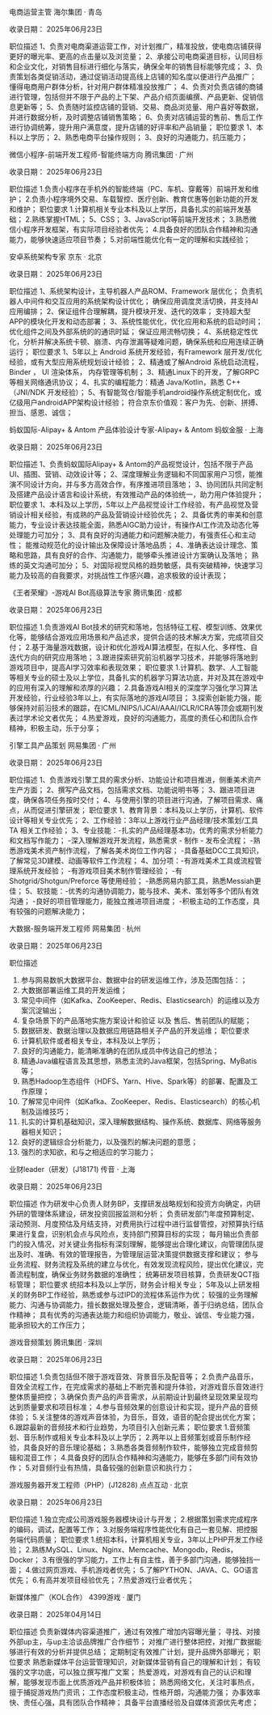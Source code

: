电商运营主管
海尔集团 · 青岛

收录日期： 2025年06月23日

职位描述
1、负责对电商渠道运营工作，对计划推广，精准投放，使电商店铺获得更好的曝光率、更高的点击量以及浏览量；
2、承接公司电商渠道目标，认同目标和企业文化，对销售目标进行细化与落实，确保全年的销售目标能够完成；
3、负责策划各类促销活动，通过促销活动提高线上店铺的知名度以便进行产品推广；
懂得电商用户群体分析，针对用户群体精准投放推广；
4、负责对负责店铺的商铺进行管理，包括但并不限于产品的上下架、产品介绍页面编撰、产品更新、促销信息更新等；
5、负责随时监控店铺的营销、交易、商品浏览量、用户喜好等数据，并进行数据分析，及时调整店铺销售策略；
6、负责对店铺运营的售前、售后工作进行协调统筹，提升用户满意度，提升店铺的好评率和产品销量；
职位要求
1、本科以上学历；
2、熟悉电商平台操作规则；
3、良好的沟通能力，抗压能力；


微信小程序-前端开发工程师-智能终端方向
腾讯集团 · 广州

收录日期： 2025年06月23日

职位描述
1.负责小程序在手机外的智能终端（PC、车机、穿戴等）前端开发和维护；
2.负责小程序境外交易、车载智控、医疗创新、教育优惠等创新功能的开发和维护；
职位要求
1.计算机相关专业本科及以上学历，具备扎实的前端开发基础；
2.熟练掌握HTML；
5、CSS；
3、JavaScript等前端开发技术；
3.熟悉微信小程序开发框架，有实际项目经验者优先；
4.具备良好的团队合作精神和沟通能力，能够快速适应项目节奏；
5.对前端性能优化有一定的理解和实践经验；


安卓系统架构专家
京东 · 北京

收录日期： 2025年06月23日

职位描述
1、系统架构设计，主导机器人产品ROM、Framework 层优化；
负责机器人中间件和交互应用的系统架构设计优化；
确保应用调度灵活切换，并支持AI应用编排；
2、保证组件合理解耦，提升模块开发、迭代的效率；
支持超大型APP的模块化开发和动态部署；
3、系统性能优化，优化应用和系统的启动时间；
优化组件之间及外部系统的的通讯时延；
保证应用流畅切换；
4、系统稳定性优化，分析并解决系统卡顿、崩溃、内存泄漏等疑难问题，确保系统和应用连续正确运行；
职位要求
1、5年以上 Android 系统开发经验，有Framework 层开发/优化经验，或有大型应用系统规划设计经验；
2、精通或了解Android 系统启动流程， Binder ， UI 渲染体系， 内存管理等机制；
3、精通Linux下的开发，了解GRPC等相关网络通讯协议；
4、扎实的编程能力：精通 Java/Kotlin，熟悉 C++（JNI/NDK 开发经验）；
5、有智能驾仓/智能手机android操作系统定制优化，或亿级用户androidAPP架构设计经验；
符合京东价值观：客户为先、创新、拼搏、担当、感恩、诚信；


蚂蚁国际-Alipay+ & Antom 产品体验设计专家-Alipay+ & Antom
蚂蚁金服 · 上海

收录日期： 2025年06月23日

职位描述
1、负责蚂蚁国际Alipay+ & Antom的产品视觉设计，包括不限于产品UI、插图、营销、动效设计等；
2、深度理解业务逻辑和不同国家用户习惯，能推演不同设计方向，并与多方高效合作，有序推进项目落地；
3、协同团队共同定制及搭建产品设计语言和设计系统，有效推动产品的体验统一，助力用户体验提升；
职位要求
1、本科及以上学历，5年以上产品视觉设计工作经验，有产品视觉及营销设计相关经验，有成熟的产品及营销设计经验优先；
2、具备优秀的审美和创意能力，专业设计表达技能全面，熟悉AIGC助力设计，有操作AI工作流及动态化等处理能力可加分；
3、具有良好的沟通能力和问题解决能力，有强责任心和主动性；
能推动规范化的设计输出及保障设计落地品质；
4、准确表达设计理念、策略和思路，具有良好的合作、沟通能力，能够牵头推进设计方案确认及落地；
熟练的英文沟通可加分；
5、对国际视觉风格的趋势敏感，具有突破精神，快速学习能力及较高的自我要求，对挑战性工作感兴趣，追求极致的设计表现；


《王者荣耀》-游戏AI Bot高级算法专家
腾讯集团 · 成都

收录日期： 2025年06月23日

职位描述
1.负责游戏AI Bot技术的研究和落地，包括特征工程、模型训练、效果优化等，能够结合游戏应用场景和产品述求，提供合适的技术解决方案，完成项目交付；
2.基于海量游戏数据，设计和优化游戏AI算法模型，在拟人化、多样性、自迭代方向的研究应用落地；
3.跟进探索研究前沿机器学习技术，并能够将落地到游戏项目中，提高AI学习效率和表现效果；
职位要求
1.计算机、数学、人工智能等相关专业的硕士及以上学位，具备扎实的机器学习算法功底，并对及其在游戏中的应用有深入的理解和浓厚的兴趣；
2.具备游戏AI相关的深度学习强化学习算法开发经验，行业经验3年以上，有实际落地的游戏AI项目；
3.探索创新能力强，能够保持对前沿技术的跟踪，在ICML/NIPS/IJCAI/AAAI/ICLR/ICRA等顶会或期刊发表过学术论文者优先；
4.热爱游戏，良好的沟通能力，高度的责任心和团队合作精神，积极主动，乐于分享；


引擎工具产品策划
网易集团 · 广州

收录日期： 2025年06月23日

职位描述
1、负责游戏引擎工具的需求分析、功能设计和项目推进，侧重美术资产生产方面；
2、撰写产品文档，包括需求文档、功能说明书等；
3、跟进项目进度，确保各项任务按时交付；
4、与使用引擎的项目进行沟通，了解项目需求、痛点，从而促进引擎研发；
职位要求
1、教育背景：本科及以上学历，计算机、软件设计等相关专业优先；
2、工作经验：3年以上游戏行业产品经理/技术策划/工具TA 相关工作经验；
3、专业技能：-扎实的产品经理基本功，优秀的需求分析能力和文档写作能力；
-深入理解游戏开发流程，熟悉需求 - 制作 - 发布全流程；
-熟悉游戏美术资产制作流程，了解各美术岗位工作内容；
-具备基础DCC工具知识，了解常见3D建模、动画等软件工作流程；
4、加分项：-有游戏美术工具或流程管理系统开发经验；
-有游戏项目美术制作管理经验；
-有 Shotgrid/Shotgun/Preforce 等使用经验；
-熟悉网易内部工具，熟悉Messiah更佳；
5、软技能：-优秀的沟通协调能力，能与技术、美术、策划等多个团队有效沟通；
-良好的项目管理能力，能独立推进项目进度；
-积极主动的工作态度，具有较强的问题解决能力；



大数据-服务端开发工程师
网易集团 · 杭州

收录日期： 2025年06月23日

职位描述
1. 参与网易数帆大数据平台、数据中台的研发运维工作，涉及范围包括：；
2. 大数据部署运维工具的开发运维；
3. 常见中间件（如Kafka、ZooKeeper、Redis、Elasticsearch）的运维以及方案沉淀输出；
4. 复杂场景下的产品落地实施方案设计和验证 以及 售后、售前团队的赋能；
5. 数据研发、数据治理以及数据应用链路相关子产品的开发运维；
职位要求
1. 计算机软件或者相关专业，本科及以上学历；
2. 良好的沟通能力，能清晰准确的在团队成员中传达自己的想法；
3. 精通Java编程语言及其思想，熟悉主流的Java框架，包括Spring、MyBatis等；
4. 熟悉Hadoop生态组件（HDFS、Yarn、Hive、Spark等）的部署、配置及工作原理；
5. 了解常见中间件（如Kafka、ZooKeeper、Redis、Elasticsearch）的核心机制及运维技巧；
6. 扎实的计算机基础知识，深入理解数据结构、操作系统、数据库、网络等服务器相关知识；
7. 良好的逻辑综合分析能力，以及强烈的解决问题的意愿；
8. 强烈的求知欲，和与之相适应的学习能力；


业财leader（研发）(J18171)
传音 · 上海

收录日期： 2025年06月23日

职位描述
作为研发中心负责人财务BP，支撑研发战略规划和投资方向确定，内研外研的管理体系建设，研发投资回报监测和分析；
负责研发部门年度预算制定、滚动预测、月度预估及月结支持，对费用执行过程中进行监督管控，对预算执行结果进行复盘，识别机会点与风险点，支持部门预算目标的实现；
每月输出负责部门的投入情况，对关键业务指标有深刻理解，能够提出合理化建议，向管理团队提出及时、准确、有效的管理报告，为管理层运营决策提供数据支撑和建议；
参与业务流程、财务流程及系统的建立与优化，有效发现流程风险，提出优化建议，完善流程制度，确保业务财务数据的准确性；
统筹研发项目核算，负责研发QCT指标管理；
职位要求
统招本科及以上学历，财务会计相关专业；
5年及以上研发相关的财务BP工作经验，熟悉或参与过IPD的流程体系运作为优；
较强的业务理解能力、沟通与协调能力，擅长数据处理及整合，逻辑清晰，善于归纳总结，团队合作精神；
具有优秀的沟通表达能力和组织协调能力，敬业、诚信、专业能力强，能承担较大的工作压力；


游戏音频策划
腾讯集团 · 深圳

收录日期： 2025年06月23日

职位描述
1.负责包括但不限于游戏音效、背景音乐及配音等；
2.负责产品音乐，音效全流程工作，在完成需求的基础上不断完善和提升体验，对游戏音乐音效进行整体质量把控；
3.确保负责产品的声音需求，从前期设计到最终呈现效果呈现均达到质量要求和项目标准；
4.参与音频效果的创意设计和实现，提升产品的音频体验；
5.关注整体的游戏声音体验，为音乐，音效，语音的配合提出优化方案；
6.跟踪最新的音频技术和行业趋势，为项目引入创新元素；
职位要求
1.音频策划、音乐制作或相关专业本科及以上学历；
2.两年以上音频策划或音乐制作经验，具备良好的音乐理论基础；
3.熟悉各类音频制作软件，能够独立完成音频剪辑和混音工作；
4.具备良好的团队合作精神和沟通能力，能够在多部门间有效协作；
5.对音频行业有热情，具备较强的创新意识和执行力；


游戏服务器开发工程师（PHP）(J12828)
点点互动 · 北京

收录日期： 2025年06月23日

职位描述
1.独立完成公司游戏服务器模块设计与开发；
2.根据策划需求完成程序的编码，调试，配置等工作；
3.对服务端程序性能优化有自己一套见解、把控服务端代码质量；
职位要求
1.统招本科，计算机相关专业，3年以上PHP开发工作经验；
2.熟练MySQL、Linux、Nginx、Memcache、Mongodb，Redis，Docker；
3.有很强的学习能力，工作上有自主性，善于多部门沟通，能够独挡一面；
4.做过网页游戏、手机游戏者优先；
5.了解PYTHON、JAVA、C、GO语言优先；
6.有高并发项目经验优先；
7.热爱游戏行业者优先；


新媒体推广（KOL合作）
4399游戏 · 厦门

收录日期： 2025年04月14日

职位描述
负责新媒体内容渠道推广，通过有效推广增加内容曝光量；
寻找、对接外部up主，与up主洽谈品牌推广合作细节；
对推广进行整体把控，对推广数据能够进行有效的分析并提供总结；
定期制定有效推广计划，提升品牌外部曝光；
职位要求
熟悉新媒体平台运营管理知识，对新媒体营销有自己的理解和计划；
有较强的文字功底，可以独立撰写推广文案；
热爱游戏，对游戏有自己的认识和理解，能够发现市面上优质游戏产品并积极体验；
熟悉网络文化，关注时事热点，擅于捕捉游戏热门资讯；
工作态度积极主动，性格开朗，沟通能力强；
办事效率快、责任心强，具有团队合作精神；
具备平台直播经验及自媒体资源优先考虑；

